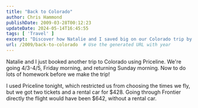```yaml
---
title: "Back to Colorado"
author: Chris Hammond
publishDate: 2009-03-28T00:12:23
updateDate: 2024-05-14T16:45:55
tags: [ 'Travel' ]
excerpt: "Discover how Natalie and I saved big on our Colorado trip by booking through Priceline for flights and car rental, all for just $428. #TravelSavings"
url: /2009/back-to-colorado  # Use the generated URL with year
---
```

<p>Natalie and I just booked another trip to Colorado using Priceline. We&#39;re going 4/3-4/5, Friday morning, and returning Sunday morning. Now to do lots of homework before we make the trip!</p>  <p>I used Priceline tonight, which restricted us from choosing the times we fly, but we got two tickets and a rental car for $428. Going through Frontier directly the flight would have been $642, without a rental car.</p> 


